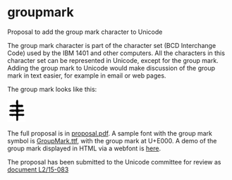 # groupmark
Proposal to add the group mark character to Unicode

The group mark character is part of the character set (BCD Interchange Code) used by the IBM 1401 and other computers. All the characters in this character set can be represented in Unicode, except for the group mark. Adding the group mark to Unicode would make discussion of the group mark in text easier, for example in email or web pages.

The group mark looks like this:

![group mark](/graphics/groupmark.png)

The full proposal is in [proposal.pdf](proposal.pdf?raw=true). A sample font with the group mark symbol is [GroupMark.ttf](GroupMark.ttf?raw=true), with the group mark at U+E000. A demo of the group mark displayed in HTML via a webfont is [here](http://righto.com/groupmark).

The proposal has been submitted to the Unicode committee for review as [document L2/15-083](http://www.unicode.org/L2/L2015/15083-group-mark.pdf)
